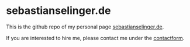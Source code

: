 # sebastianselinger.de

This is the github repo of my personal page [sebastianselinger.de](https://sebastianselinger.de "My CV and more").

If you are interested to hire me, please contact me under the [contactform](https://sebastianselinger.de/#contact "Lets start hire me!").